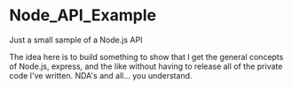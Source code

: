 # Node_API_Example
Just a small sample of a Node.js API

The idea here is to build something to show that I get the general concepts of Node.js, express, and the like without having to release all of the private code I've written. NDA's and all... you understand.
